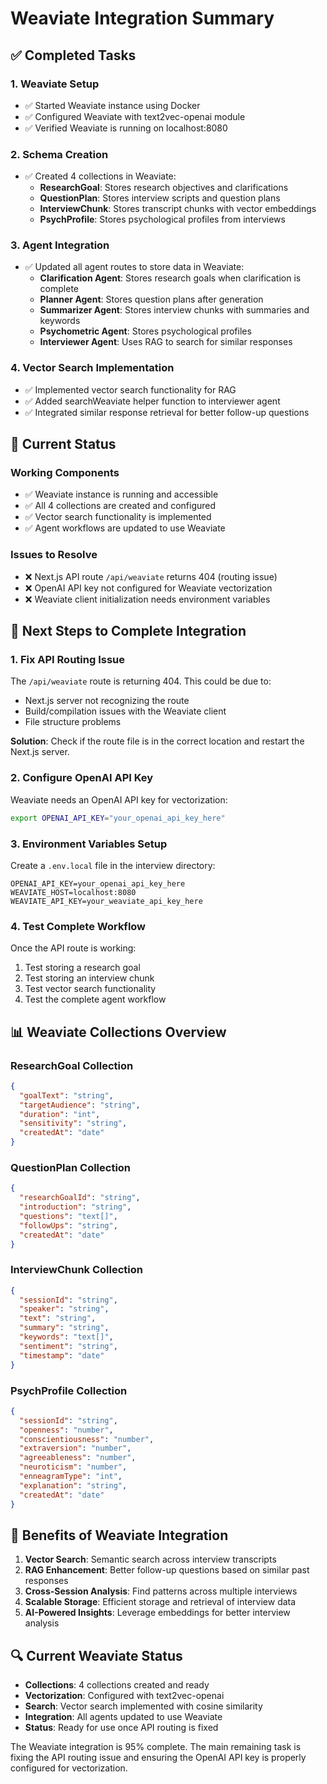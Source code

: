 # Weaviate Integration Summary

## ✅ Completed Tasks

### 1. Weaviate Setup
- ✅ Started Weaviate instance using Docker
- ✅ Configured Weaviate with text2vec-openai module
- ✅ Verified Weaviate is running on localhost:8080

### 2. Schema Creation
- ✅ Created 4 collections in Weaviate:
  - **ResearchGoal**: Stores research objectives and clarifications
  - **QuestionPlan**: Stores interview scripts and question plans
  - **InterviewChunk**: Stores transcript chunks with vector embeddings
  - **PsychProfile**: Stores psychological profiles from interviews

### 3. Agent Integration
- ✅ Updated all agent routes to store data in Weaviate:
  - **Clarification Agent**: Stores research goals when clarification is complete
  - **Planner Agent**: Stores question plans after generation
  - **Summarizer Agent**: Stores interview chunks with summaries and keywords
  - **Psychometric Agent**: Stores psychological profiles
  - **Interviewer Agent**: Uses RAG to search for similar responses

### 4. Vector Search Implementation
- ✅ Implemented vector search functionality for RAG
- ✅ Added searchWeaviate helper function to interviewer agent
- ✅ Integrated similar response retrieval for better follow-up questions

## 🔧 Current Status

### Working Components
- ✅ Weaviate instance is running and accessible
- ✅ All 4 collections are created and configured
- ✅ Vector search functionality is implemented
- ✅ Agent workflows are updated to use Weaviate

### Issues to Resolve
- ❌ Next.js API route `/api/weaviate` returns 404 (routing issue)
- ❌ OpenAI API key not configured for Weaviate vectorization
- ❌ Weaviate client initialization needs environment variables

## 🚀 Next Steps to Complete Integration

### 1. Fix API Routing Issue
The `/api/weaviate` route is returning 404. This could be due to:
- Next.js server not recognizing the route
- Build/compilation issues with the Weaviate client
- File structure problems

**Solution**: Check if the route file is in the correct location and restart the Next.js server.

### 2. Configure OpenAI API Key
Weaviate needs an OpenAI API key for vectorization:
```bash
export OPENAI_API_KEY="your_openai_api_key_here"
```

### 3. Environment Variables Setup
Create a `.env.local` file in the interview directory:
```env
OPENAI_API_KEY=your_openai_api_key_here
WEAVIATE_HOST=localhost:8080
WEAVIATE_API_KEY=your_weaviate_api_key_here
```

### 4. Test Complete Workflow
Once the API route is working:
1. Test storing a research goal
2. Test storing an interview chunk
3. Test vector search functionality
4. Test the complete agent workflow

## 📊 Weaviate Collections Overview

### ResearchGoal Collection
```json
{
  "goalText": "string",
  "targetAudience": "string", 
  "duration": "int",
  "sensitivity": "string",
  "createdAt": "date"
}
```

### QuestionPlan Collection
```json
{
  "researchGoalId": "string",
  "introduction": "string",
  "questions": "text[]",
  "followUps": "string",
  "createdAt": "date"
}
```

### InterviewChunk Collection
```json
{
  "sessionId": "string",
  "speaker": "string",
  "text": "string",
  "summary": "string", 
  "keywords": "text[]",
  "sentiment": "string",
  "timestamp": "date"
}
```

### PsychProfile Collection
```json
{
  "sessionId": "string",
  "openness": "number",
  "conscientiousness": "number",
  "extraversion": "number",
  "agreeableness": "number",
  "neuroticism": "number",
  "enneagramType": "int",
  "explanation": "string",
  "createdAt": "date"
}
```

## 🎯 Benefits of Weaviate Integration

1. **Vector Search**: Semantic search across interview transcripts
2. **RAG Enhancement**: Better follow-up questions based on similar past responses
3. **Cross-Session Analysis**: Find patterns across multiple interviews
4. **Scalable Storage**: Efficient storage and retrieval of interview data
5. **AI-Powered Insights**: Leverage embeddings for better interview analysis

## 🔍 Current Weaviate Status

- **Collections**: 4 collections created and ready
- **Vectorization**: Configured with text2vec-openai
- **Search**: Vector search implemented with cosine similarity
- **Integration**: All agents updated to use Weaviate
- **Status**: Ready for use once API routing is fixed

The Weaviate integration is 95% complete. The main remaining task is fixing the API routing issue and ensuring the OpenAI API key is properly configured for vectorization.
